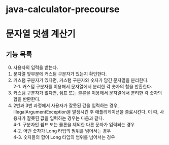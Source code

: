 # java-calculator-precourse

# 문자열 덧셈 계산기

## 기능 목록
0. 사용자의 입력을 받는다.
1. 문자열 앞부분에 커스텀 구분자가 있는지 확인한다.
2. 커스텀 구분자가 있다면, 커스텀 구분자와 숫자가 담긴 문자열을 분리한다.<br/>
   2-1. 커스텀 구분자를 이용해서 문자열에서 분리한 각 숫자의 합을 반환한다.
3. 커스텀 구분자가 없다면, 쉼표 또는 콜론을 이용해서 문자열에서 분리한 각 숫자의 합을 반환한다.
4. 2번과 3번 과정에서 사용자가 잘못된 값을 입력하는 경우, IllegalArgumentException을 발생시킨 후 애플리케이션을 종료시킨다. 이 때, 사용자가 잘못된 값을 입력하는 경우는 다음과 같다.<br/>
   4-1. 구분자인 쉼표 또는 콜론을 제외한 다른 문자가 입력되는 경우<br/>
   4-2. 어떤 숫자가 Long 타입의 범위를 넘어서는 경우<br/>
   4-3. 숫자들의 합이 Long 타입의 범위를 넘어서는 경우<br/>
